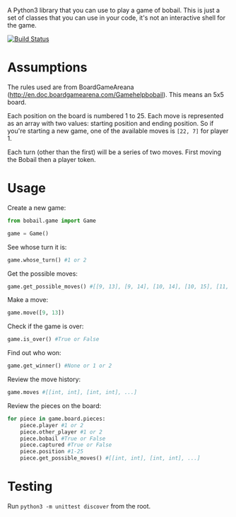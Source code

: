 A Python3 library that you can use to play a game of bobail. This is just a set of classes that you can use in your code, it's not an interactive shell for the game.

[![Build Status](https://travis-ci.org/jasondaming/bobail.svg?branch=master)](https://travis-ci.org/github/jasondaming/bobail)

# Assumptions

The rules used are from BoardGameAreana (http://en.doc.boardgamearena.com/Gamehelpbobail). This means an 5x5 board.

Each position on the board is numbered 1 to 25. Each move is represented as an array with two values: starting position and ending position. So if you're starting a new game, one of the available moves is `[22, 7]` for player 1.

Each turn (other than the first) will be a series of two moves.  First moving the Bobail then a player token.

# Usage

Create a new game:

```python
from bobail.game import Game

game = Game()
```

See whose turn it is:

```python
game.whose_turn() #1 or 2
```

Get the possible moves:

```python
game.get_possible_moves() #[[9, 13], [9, 14], [10, 14], [10, 15], [11, 15], [11, 16], [12, 16]]
```

Make a move:

```python
game.move([9, 13])
```

Check if the game is over:

```python
game.is_over() #True or False
```

Find out who won:

```python
game.get_winner() #None or 1 or 2
```

Review the move history:

```python
game.moves #[[int, int], [int, int], ...]
```

Review the pieces on the board:

```python
for piece in game.board.pieces:
	piece.player #1 or 2
	piece.other_player #1 or 2
	piece.bobail #True or False
	piece.captured #True or False
	piece.position #1-25
	piece.get_possible_moves() #[[int, int], [int, int], ...]
```

# Testing

Run `python3 -m unittest discover` from the root.
